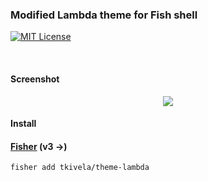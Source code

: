 ### Modified Lambda theme for Fish shell

[![MIT License](https://img.shields.io/badge/license-MIT-007EC7.svg?style=flat-square)](/LICENSE)

<br/>

#### Screenshot

<p align="center">
<img src="https://raw.githubusercontent.com/hasanozgan/theme-lambda/master/screenshot.png">
</p>

#### Install

#### [Fisher] (v3 ->)

```fish
fisher add tkivela/theme-lambda
```

[Fisher]: https://github.com/jorgebucaran/fisher
